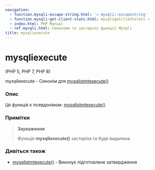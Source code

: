 ```yaml
---
navigation:
  - function.mysqli-escape-string.html: '« mysqli::escapestring'
  - function.mysqli-get-client-stats.html: mysqligetclientstats »
  - index.html: PHP Manual
  - ref.mysqli.html: Синоніми та застарілі функції Mysqli
title: mysqliexecute
---
```

# mysqliexecute

(PHP 5, PHP 7, PHP 8)

mysqliexecute - Синонім для [mysqlistmtexecute()](mysqli-stmt.execute.html)

### Опис

Ця функція є псевдонімом: [mysqlistmtexecute()](mysqli-stmt.execute.html)

### Примітки

> **Зауваження**
> 
> Функція **mysqliexecute()** застаріла та буде видалена.

### Дивіться також

-   [mysqlistmtexecute()](mysqli-stmt.execute.html) - Виконує підготовлене затвердження
